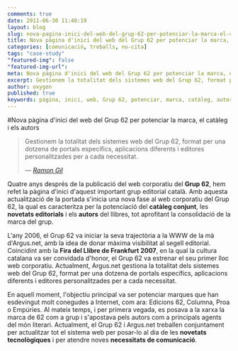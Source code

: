 ```yaml
---
comments: true
date: 2011-06-30 11:48:19
layout: blog
slug: nova-pagina-inici-del-web-del-grup-62-per-potenciar-la-marca-el-cataleg-i-els-autors
title: Nova pàgina d'inici del web del Grup 62 per potenciar la marca, el catàleg i els autors
categories: [comunicació, treballs, no-cita]
tags: "case-study"
"featured-img": false
"featured-img-url": 
meta: Nova pàgina d'inici del web del Grup 62 per potenciar la marca, el catàleg i els autors
excerpt: Gestionem la totalitat dels sistemes web del Grup 62, format per una dotzena de portals específics, aplicacions diferents i editores personalitzades per a cada necessitat.
author: oxygen
published: true
keywords: pàgina, inici, web, Grup 62, potenciar, marca, catàleg, autors
---
```


#Nova pàgina d'inici del web del Grup 62 per potenciar la marca, el catàleg i els autors

<blockquote>
	<p>Gestionem la totalitat dels sistemes web del Grup 62, format per una dotzena de portals específics, aplicacions diferents i editores personalitzades per a cada necessitat.</p>
	<footer>
		&mdash; <cite><a href="{{ page.url }}" title="{{ page.title }}">Ramon Gil</a></cite>
	</footer>
</blockquote>

Quatre anys després de la publicació del web corporatiu del **Grup 62**, hem refet la pàgina d'inici d'aquest important grup editorial català. Amb aquesta actualització de la portada s'inicia una nova fase al web corporatiu del Grup 62, la qual es caracteritza per la potenciació del **catàleg conjunt**, les **novetats editorials** i els **autors** del llibres, tot aprofitant la consolidació de la marca del grup.

L'any 2006, el Grup 62 va iniciar la seva trajectòria a la WWW de la mà d'Argus.net, amb la idea de donar màxima visibilitat al segell editorial. Coincidint amb la **Fira del Llibre de Frankfurt 2007**, en la qual la cultura catalana va ser convidada d'honor, el Grup 62 va estrenar el seu primer lloc web corporatiu. Actualment, Argus.net gestiona la totalitat dels sistemes web del Grup 62, format per una dotzena de portals específics, aplicacions diferents i editores personalitzades per a cada necessitat.

En aquell moment, l'objectiu principal va ser potenciar marques que han esdevingut molt conegudes a Internet, com ara: Edicions 62, Columna, Proa o Empúries. Al mateix temps, i per primera vegada, es posava a la xarxa la marca de 62 com a grup i s'apostava pels autors com a principals agents del món literari. Actualment, el Grup 62 i Argus.net treballen conjuntament per actualitzar tot el sistema web per posar-lo al dia de les **novetats tecnològiques** i per atendre noves **necessitats de comunicació**.